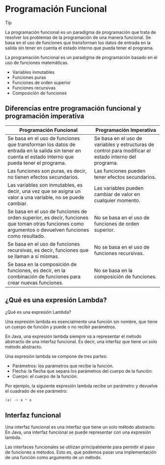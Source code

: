 # Programación Funcional

> [!TIP]
> La programación funcional es un paradigma de programación que trata de resolver los problemas de la programación de una manera funcional. Se basa en el uso de funciones que transforman los datos de entrada en la salida sin tener en cuenta el estado interno que pueda tener el programa.
> 
> La programación funcional es un paradigma de programación basado en el uso de funciones matemáticas.
> 
> - Variables inmutables
> - Funciones puras
> - Funciones de orden superior
> - Funciones recursivas
> - Composición de funciones


## Diferencias entre programación funcional y programación imperativa

| Programación Funcional | Programación Imperativa |
|-------------------------|--------------------------|
| Se basa en el uso de funciones que transforman los datos de entrada en la salida sin tener en cuenta el estado interno que pueda tener el programa. | Se basa en el uso de variables y estructuras de control para modificar el estado interno del programa. |
| Las funciones son puras, es decir, no tienen efectos secundarios. | Las funciones pueden tener efectos secundarios. |
| Las variables son inmutables, es decir, una vez que se asigna un valor a una variable, no se puede cambiar. | Las variables pueden cambiar de valor en cualquier momento. |
| Se basa en el uso de funciones de orden superior, es decir, funciones que toman otras funciones como argumentos o devuelven funciones como resultado. | No se basa en el uso de funciones de orden superior. |
| Se basa en el uso de funciones recursivas, es decir, funciones que se llaman a sí mismas. | No se basa en el uso de funciones recursivas. |
| Se basa en la composición de funciones, es decir, en la combinación de funciones para crear nuevas funciones. | No se basa en la composición de funciones. |


## ¿Qué es una expresión Lambda?

¿Qué es una expresión Lambda?

Una expresión lambda es esencialmente una función sin nombre, que tiene un cuerpo de función y puede o no recibir parámetros.

En Java, una expresión lambda siempre va a representar el método abstracto de una interfaz funcional. Es decir, una interfaz que tiene un solo método abstracto.

Una expresión lambda se compone de tres partes:

- Parámetros: los parámetros que recibe la función.
- Flecha: la flecha que separa los parámetros del cuerpo de la función.
- Cuerpo: el cuerpo de la función.

Por ejemplo, la siguiente expresión lambda recibe un parámetro y devuelve el cuadrado de ese parámetro:

```java
(x) -> x * x
```

## Interfaz funcional 

Una interfaz funcional es una interfaz que tiene un solo método abstracto. En Java, una interfaz funcional se puede representar con una expresión lambda.

Las interfaces funcionales se utilizan principalmente para permitir el paso de funciones a métodos. Esto es, que podemos pasar una implementación de una función como argumento de un método.